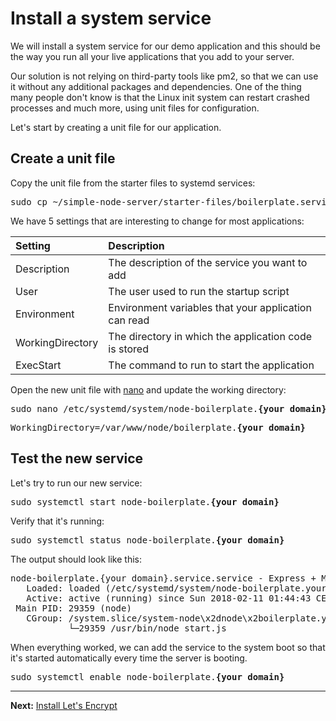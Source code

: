 # Install a system service

We will install a system service for our demo application and this should be the way you run all your live applications that you add to your server.

Our solution is not relying on third-party tools like pm2, so that we can use it without any additional packages and dependencies. One of the thing many people don't know is that the Linux init system can restart crashed processes and much more, using unit files for configuration.

Let's start by creating a unit file for our application.

## Create a unit file

Copy the unit file from the starter files to systemd services:
<pre>
sudo cp ~/simple-node-server/starter-files/boilerplate.service /etc/systemd/system/node-boilerplate.<b>{your domain}</b>.service
</pre>

We have 5 settings that are interesting to change for most applications:

|Setting|Description|
|:------|:----------|
|Description|The description of the service you want to add|
|User|The user used to run the startup script|
|Environment|Environment variables that your application can read|
|WorkingDirectory|The directory in which the application code is stored|
|ExecStart|The command to run to start the application|

Open the new unit file with <a href="https://github.com/noreading/simple-node-server#basic-nano-commands" target="_blank">nano</a> and update the working directory:  
<pre>
sudo nano /etc/systemd/system/node-boilerplate.<b>{your domain}</b>.service
</pre>
<pre>
WorkingDirectory=/var/www/node/boilerplate.<b>{your domain}</b>
</pre>

## Test the new service

Let's try to run our new service:
<pre>
sudo systemctl start node-boilerplate.<b>{your domain}</b>
</pre>

Verify that it's running:
<pre>
sudo systemctl status node-boilerplate.<b>{your domain}</b>
</pre>

The output should look like this:
<pre>
node-boilerplate.{your domain}.service.service - Express + Mongo Boilerplate
   Loaded: loaded (/etc/systemd/system/node-boilerplate.your-domain.com.service; disabled; vendor preset: enabled)
   Active: active (running) since Sun 2018-02-11 01:44:43 CET; 3min 48s ago
 Main PID: 29359 (node)
   CGroup: /system.slice/system-node\x2dnode\x2boilerplate.your\x2domain.com.slice/node-boilerplate.your-domain.com.service.service
           └─29359 /usr/bin/node start.js
</pre>

When everything worked, we can add the service to the system boot so that it's started automatically every time the server is booting.

<pre>
sudo systemctl enable node-boilerplate.<b>{your domain}</b>
</pre>

---
__Next:__ [Install Let's Encrypt](./install-lets-encrypt.md)
